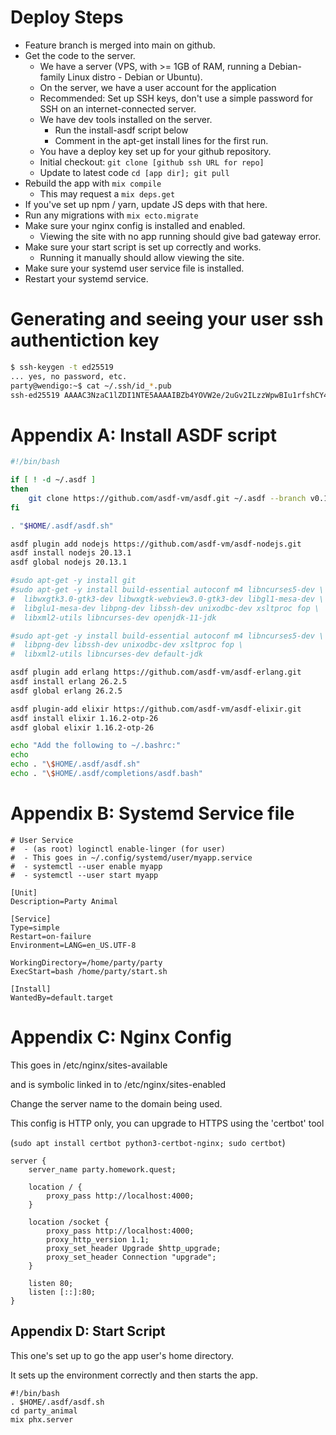 
# Deploy Steps

 - Feature branch is merged into main on github.
 - Get the code to the server.
   - We have a server (VPS, with >= 1GB of RAM, running a Debian-family Linux distro - Debian or Ubuntu).
   - On the server, we have a user account for the application
   - Recommended: Set up SSH keys, don't use a simple password for SSH on an internet-connected server. 
   - We have dev tools installed on the server.
     - Run the install-asdf script below
     - Comment in the apt-get install lines for the first run.
   - You have a deploy key set up for your github repository.
   - Initial checkout: ```git clone [github ssh URL for repo]```
   - Update to latest code ```cd [app dir]; git pull```
 - Rebuild the app with ```mix compile```
   - This may request a ```mix deps.get```
 - If you've set up npm / yarn, update JS deps with that here.
 - Run any migrations with ```mix ecto.migrate```
 - Make sure your nginx config is installed and enabled.
   - Viewing the site with no app running should give bad gateway error.
 - Make sure your start script is set up correctly and works.
   - Running it manually should allow viewing the site.
 - Make sure your systemd user service file is installed.
 - Restart your systemd service.
 

# Generating and seeing your user ssh authentiction key

```bash
$ ssh-keygen -t ed25519
... yes, no password, etc.
party@wendigo:~$ cat ~/.ssh/id_*.pub
ssh-ed25519 AAAAC3NzaC1lZDI1NTE5AAAAIBZb4YOVW2e/2uGv2ILzzWpwBIu1rfshCY47N9OG1CEM party@wendigo.homework.quest
```



# Appendix A: Install ASDF script

```bash
#!/bin/bash

if [ ! -d ~/.asdf ]
then
    git clone https://github.com/asdf-vm/asdf.git ~/.asdf --branch v0.14.0
fi

. "$HOME/.asdf/asdf.sh"

asdf plugin add nodejs https://github.com/asdf-vm/asdf-nodejs.git
asdf install nodejs 20.13.1
asdf global nodejs 20.13.1

#sudo apt-get -y install git
#sudo apt-get -y install build-essential autoconf m4 libncurses5-dev \
#  libwxgtk3.0-gtk3-dev libwxgtk-webview3.0-gtk3-dev libgl1-mesa-dev \
#  libglu1-mesa-dev libpng-dev libssh-dev unixodbc-dev xsltproc fop \
#  libxml2-utils libncurses-dev openjdk-11-jdk

#sudo apt-get -y install build-essential autoconf m4 libncurses5-dev \
#  libpng-dev libssh-dev unixodbc-dev xsltproc fop \
#  libxml2-utils libncurses-dev default-jdk

asdf plugin add erlang https://github.com/asdf-vm/asdf-erlang.git
asdf install erlang 26.2.5
asdf global erlang 26.2.5

asdf plugin-add elixir https://github.com/asdf-vm/asdf-elixir.git
asdf install elixir 1.16.2-otp-26
asdf global elixir 1.16.2-otp-26

echo "Add the following to ~/.bashrc:"
echo
echo . "\$HOME/.asdf/asdf.sh"
echo . "\$HOME/.asdf/completions/asdf.bash"
```


# Appendix B: Systemd Service file


```
# User Service
#  - (as root) loginctl enable-linger (for user)
#  - This goes in ~/.config/systemd/user/myapp.service
#  - systemctl --user enable myapp
#  - systemctl --user start myapp

[Unit]
Description=Party Animal

[Service]
Type=simple
Restart=on-failure
Environment=LANG=en_US.UTF-8

WorkingDirectory=/home/party/party
ExecStart=bash /home/party/start.sh

[Install]
WantedBy=default.target
```

# Appendix C: Nginx Config

This goes in /etc/nginx/sites-available

and is symbolic linked in to /etc/nginx/sites-enabled

Change the server name to the domain being used.

This config is HTTP only, you can upgrade to HTTPS using
the 'certbot' tool 

(```sudo apt install certbot python3-certbot-nginx; sudo certbot```)

```
server {
    server_name party.homework.quest;

    location / {
        proxy_pass http://localhost:4000;
    }

    location /socket {
        proxy_pass http://localhost:4000;
        proxy_http_version 1.1;
        proxy_set_header Upgrade $http_upgrade;
        proxy_set_header Connection "upgrade";	 	 
    }

    listen 80;
    listen [::]:80;
}
```

## Appendix D: Start Script

This one's set up to go the app user's home directory.

It sets up the environment correctly and then starts the app.


```
#!/bin/bash
. $HOME/.asdf/asdf.sh
cd party_animal
mix phx.server
```
